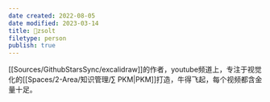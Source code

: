 ```yaml
---
date created: 2022-08-05
date modified: 2023-03-14
title: 🧑zsolt
filetype: person
publish: true
---
```


[[Sources/GithubStarsSync/excalidraw]]的作者，youtube频道上，专注于视觉化的[[Spaces/2-Area/知识管理/∑ PKM\|PKM]]打造，牛得飞起，每个视频都含金量十足。
